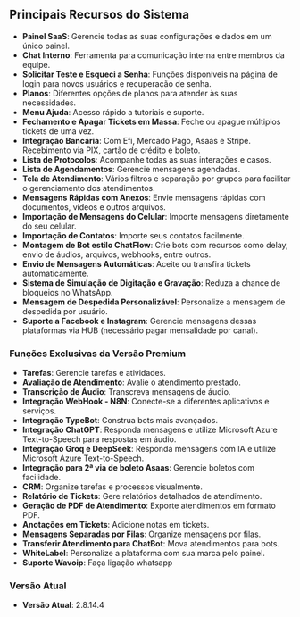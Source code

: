 ## Principais Recursos do Sistema

- **Painel SaaS**: Gerencie todas as suas configurações e dados em um único painel.
- **Chat Interno**: Ferramenta para comunicação interna entre membros da equipe.
- **Solicitar Teste e Esqueci a Senha**: Funções disponíveis na página de login para novos usuários e recuperação de senha.
- **Planos**: Diferentes opções de planos para atender às suas necessidades.
- **Menu Ajuda**: Acesso rápido a tutoriais e suporte.
- **Fechamento e Apagar Tickets em Massa**: Feche ou apague múltiplos tickets de uma vez.
- **Integração Bancária**: Com Efi, Mercado Pago, Asaas e Stripe. Recebimento via PIX, cartão de crédito e boleto.
- **Lista de Protocolos**: Acompanhe todas as suas interações e casos.
- **Lista de Agendamentos**: Gerencie mensagens agendadas.
- **Tela de Atendimento**: Vários filtros e separação por grupos para facilitar o gerenciamento dos atendimentos.
- **Mensagens Rápidas com Anexos**: Envie mensagens rápidas com documentos, vídeos e outros arquivos.
- **Importação de Mensagens do Celular**: Importe mensagens diretamente do seu celular.
- **Importação de Contatos**: Importe seus contatos facilmente.
- **Montagem de Bot estilo ChatFlow**: Crie bots com recursos como delay, envio de áudios, arquivos, webhooks, entre outros.
- **Envio de Mensagens Automáticas**: Aceite ou transfira tickets automaticamente.
- **Sistema de Simulação de Digitação e Gravação**: Reduza a chance de bloqueios no WhatsApp.
- **Mensagem de Despedida Personalizável**: Personalize a mensagem de despedida por usuário.
- **Suporte a Facebook e Instagram**: Gerencie mensagens dessas plataformas via HUB (necessário pagar mensalidade por canal).


### Funções Exclusivas da Versão Premium
- **Tarefas**: Gerencie tarefas e atividades.
- **Avaliação de Atendimento**: Avalie o atendimento prestado.
- **Transcrição de Áudio**: Transcreva mensagens de áudio.
- **Integração WebHook - N8N**: Conecte-se a diferentes aplicativos e serviços.
- **Integração TypeBot**: Construa bots mais avançados.
- **Integração ChatGPT**: Responda mensagens e utilize Microsoft Azure Text-to-Speech para respostas em áudio.
- **Integração Groq e DeepSeek**: Responda mensagens com IA e utilize Microsoft Azure Text-to-Speech.
- **Integração para 2ª via de boleto Asaas**: Gerencie boletos com facilidade.
- **CRM**: Organize tarefas e processos visualmente.
- **Relatório de Tickets**: Gere relatórios detalhados de atendimento.
- **Geração de PDF de Atendimento**: Exporte atendimentos em formato PDF.
- **Anotações em Tickets**: Adicione notas em tickets.
- **Mensagens Separadas por Filas**: Organize mensagens por filas.
- **Transferir Atendimento para ChatBot**: Mova atendimentos para bots.
- **WhiteLabel**: Personalize a plataforma com sua marca pelo painel.
- **Suporte Wavoip**: Faça ligação whatsapp

### Versão Atual
- **Versão Atual**: 2.8.14.4